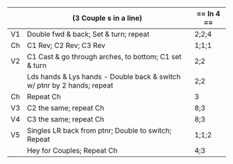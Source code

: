 ||(3 Couple s in a line) | == In 4 == |
|-----|----|-----|
|V1| Double fwd & back; Set & turn; repeat |2;2;4|
|Ch| C1 Rev; C2 Rev; C3 Rev |1;1;1|
|V2| C1 Cast & go through arches, to bottom; C1 set & turn |2;2|
||Lds hands & Lys hands - Double back & switch w/ ptnr by 2 hands; repeat |2;2|
|Ch| Repeat Ch |3|
|V3| C2 the same; repeat Ch |8;3|
|V4| C3 the same; repeat Ch |8;3|
|V5| Singles LR back from ptnr; Double to switch; Repeat |1;1;2|
||Hey for Couples; Repeat Ch |4;3|
